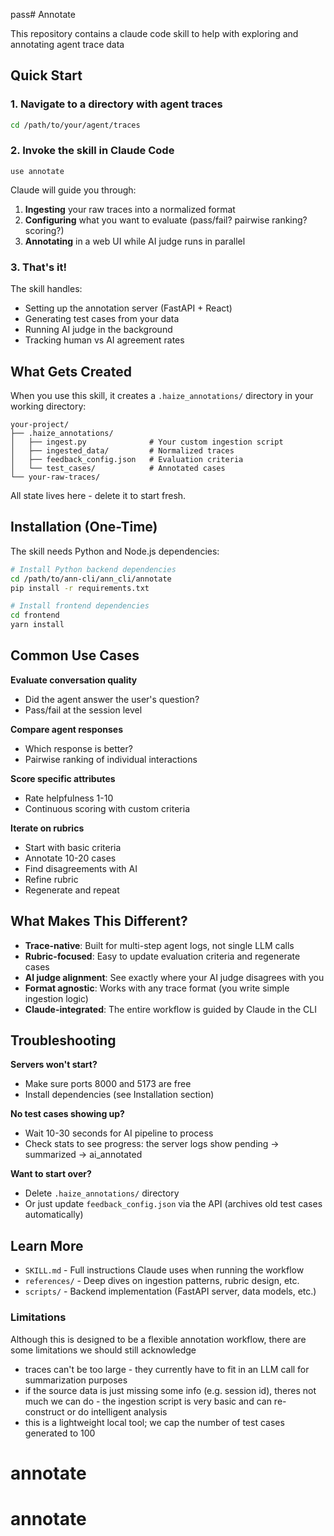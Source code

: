 pass# Annotate

This repository contains a claude code skill to help with exploring and annotating agent trace data 

## Quick Start

### 1. Navigate to a directory with agent traces

```bash
cd /path/to/your/agent/traces
```

### 2. Invoke the skill in Claude Code

```
use annotate
```

Claude will guide you through:
1. **Ingesting** your raw traces into a normalized format
2. **Configuring** what you want to evaluate (pass/fail? pairwise ranking? scoring?)
3. **Annotating** in a web UI while AI judge runs in parallel

### 3. That's it!

The skill handles:
- Setting up the annotation server (FastAPI + React)
- Generating test cases from your data
- Running AI judge in the background
- Tracking human vs AI agreement rates

## What Gets Created

When you use this skill, it creates a `.haize_annotations/` directory in your working directory:

```
your-project/
├── .haize_annotations/
│   ├── ingest.py              # Your custom ingestion script
│   ├── ingested_data/         # Normalized traces
│   ├── feedback_config.json   # Evaluation criteria
│   └── test_cases/            # Annotated cases
└── your-raw-traces/
```

All state lives here - delete it to start fresh.

## Installation (One-Time)

The skill needs Python and Node.js dependencies:

```bash
# Install Python backend dependencies
cd /path/to/ann-cli/ann_cli/annotate
pip install -r requirements.txt

# Install frontend dependencies
cd frontend
yarn install
```

## Common Use Cases

**Evaluate conversation quality**
- Did the agent answer the user's question?
- Pass/fail at the session level

**Compare agent responses**
- Which response is better?
- Pairwise ranking of individual interactions

**Score specific attributes**
- Rate helpfulness 1-10
- Continuous scoring with custom criteria

**Iterate on rubrics**
- Start with basic criteria
- Annotate 10-20 cases
- Find disagreements with AI
- Refine rubric
- Regenerate and repeat

## What Makes This Different?

- **Trace-native**: Built for multi-step agent logs, not single LLM calls
- **Rubric-focused**: Easy to update evaluation criteria and regenerate cases
- **AI judge alignment**: See exactly where your AI judge disagrees with you
- **Format agnostic**: Works with any trace format (you write simple ingestion logic)
- **Claude-integrated**: The entire workflow is guided by Claude in the CLI

## Troubleshooting

**Servers won't start?**
- Make sure ports 8000 and 5173 are free
- Install dependencies (see Installation section)

**No test cases showing up?**
- Wait 10-30 seconds for AI pipeline to process
- Check stats to see progress: the server logs show pending → summarized → ai_annotated

**Want to start over?**
- Delete `.haize_annotations/` directory
- Or just update `feedback_config.json` via the API (archives old test cases automatically)

## Learn More

- `SKILL.md` - Full instructions Claude uses when running the workflow
- `references/` - Deep dives on ingestion patterns, rubric design, etc.
- `scripts/` - Backend implementation (FastAPI server, data models, etc.)

### Limitations
Although this is designed to be a flexible annotation workflow, there are some limitations we should still acknowledge
- traces can't be too large - they currently have to fit in an LLM call for summarization purposes
- if the source data is just missing some info (e.g. session id), theres not much we can do - the ingestion script is very basic
and can re-construct or do intelligent analysis
- this is a lightweight local tool; we cap the number of test cases generated to 100
# annotate
# annotate
